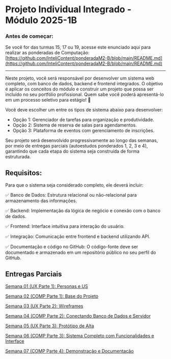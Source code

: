 # Projeto Individual Integrado - Módulo 2025-1B

### Antes de começar: ###

Se você for das turmas 15, 17 ou 19, acesse este enunciado aqui para realizar as ponderadas de Computação: [https://github.com/InteliContent/ponderadaM2-B/blob/main/README.md](https://github.com/InteliContent/ponderadaM2-B/blob/main/README.md)

---

Neste projeto, você será responsável por desenvolver um sistema web completo, com banco de dados, backend e frontend integrados. O objetivo é aplicar os conceitos do módulo e construir um projeto que possa ser incluído no seu portfólio profissional. Quem sabe você poderá apresentá-lo em um processo seletivo para estágio! 🚀

Você deve escolher um entre os tipos de sistema abaixo para desenvolver:
- Opção 1: Gerenciador de tarefas para organização e produtividade.
- Opção 2: Sistema de reserva de salas para agendamentos. 
- Opção 3: Plataforma de eventos com gerenciamento de inscrições. 

Seu projeto será desenvolvido progressivamente ao longo das semanas, por meio de entregas parciais (autoestudos ponderados 1, 2, 3 e 4), garantindo que cada etapa do sistema seja construída de forma estruturada.

## Requisitos:
Para que o sistema seja considerado completo, ele deverá incluir:

 ✅ Banco de Dados: Estrutura relacional ou não-relacional para armazenamento das informações.

 ✅ Backend: Implementação da lógica de negócio e conexão com o banco de dados.

 ✅ Frontend: Interface intuitiva para interação do usuário.

 ✅ Integração: Comunicação entre frontend e backend utilizando API.

 ✅ Documentação e código no GitHub: O código-fonte deve ser documentado e armazenado em um repositório público no seu perfil do GitHub.

 ## Entregas Parciais

[Semana 01 (UX Parte 1): Personas e US](UX_Ponderada1.md)  

[Semana 02 (COMP Parte 1): Base do Projeto](Comp_Ponderada1.md)  

[Semana 03 (UX Parte 2): Wireframes](UX_Ponderada2.md)  

[Semana 04 (COMP Parte 2): Conectando Banco de Dados e Servidor](Comp_Ponderada2.md)  

[Semana 05 (UX Parte 3): Protótipo de Alta](UX_Ponderada3.md)  

[Semana 06 (COMP Parte 3): Sistema Completo com Funcionalidades e Interface](Comp_Ponderada3.md)  

[Semana 07 (COMP Parte 4): Demonstração e Documentação](Comp_Ponderada4.md)  

